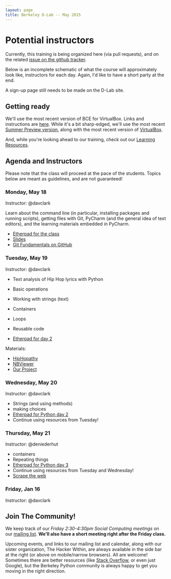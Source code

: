 ```yaml
---
layout: page
title: Berkeley D-Lab -- May 2015
---
```

# Potential instructors

Currently, this training is being organized here (via pull requests), and on the
related [issue on the github
tracker](https://github.com/dlab-berkeley/python-berkeley/issues/37).

Below is an incomplete schematic of what the course will approximately look like,
instructors for each day. Again, I'd like to have a short party at the end.

A sign-up page still needs to be made on the D-Lab site.

## Getting ready

We'll use the most recent version of BCE for VirtualBox. Links and instructions
are [here](http://bce.berkeley.edu/install.html). While it's a bit sharp-edged,
we'll use the most recent [Summer Preview
version](https://berkeley.box.com/s/0hibyy77ojyv6v1ybynioz44htwzs99v), along
with the most recent version of
[VirtualBox](https://www.virtualbox.org/wiki/Downloads).

And, while you're looking ahead to our training, check out our [Learning
Resources](learning_resources.html).

## Agenda and Instructors

Please note that the class will proceed at the pace of the students. Topics
below are meant as guidelines, and are not guaranteed!


### Monday, May 18

Instructor: @davclark

Learn about the command line (in particular, installing packages and running
scripts), getting files with Git, PyCharm (and the general idea of text
editors), and the learning materials embedded in PyCharm.

 - [Etherpad for the class](https://etherpad.mozilla.org/2015-05-dlab-fundamentals)
 - [Slides](https://docs.google.com/presentation/d/1RwrP4171VsgA-cj4p9h5bfOgZ4xWzH4Op_RlXqBgIss/edit?usp=sharing)
 - [Git Fundamentals on GitHub](https://github.com/dlab-berkeley/git-fundamentals)


### Tuesday, May 19

Instructor: @davclark

 - Text analysis of Hip Hop lyrics with Python

 - Basic operations
 - Working with strings (text)
 - Containers
 - Loops
 - Reusable code
 - [Etherpad for day 2]()

Materials:

 - [HipHopathy](https://github.com/omoju/hiphopathy)
 - [NBViewer](http://nbviewer.ipython.org)
 - [Our Project](https://github.com/davclark/2015-05-fundamentals-hiphopathy)

### Wednesday, May 20

Instructor: @davclark

 - Strings (and using methods)
 - making choices
 - [Etherpad for Python day 2]()
 - Continue using resources from Tuesday!


### Thursday, May 21

Instructor: @deniederhut

 - containers
 - Repeating things
 - [Etherpad for Python day 3]()
 - Continue using resources from Tuesday and Wednesday!
 - [Scrape the web](http://docs.python-guide.org/en/latest/scenarios/scrape/)


### Friday, Jan 16

Instructor: @davclark

## Join The Community!

We keep track of our *Friday 2:30-4:30pm Social Computing meetings* on our [mailing
list](https://www.mail-archive.com/socialcomputing@lists.berkeley.edu).
**We'll also have a short meeting right after the Friday class.**

Upcoming events, and links to our mailing list and calendar, along with our
sister organization, The Hacker Within, are always available in the side bar at
the right (or above on mobile/narrow browsers). All are welcome! Sometimes there
are better resources (like [Stack Overflow](http://stackoverflow.com), or even
just Google), but the Berkeley Python community is always happy to get you
moving in the right direction.
